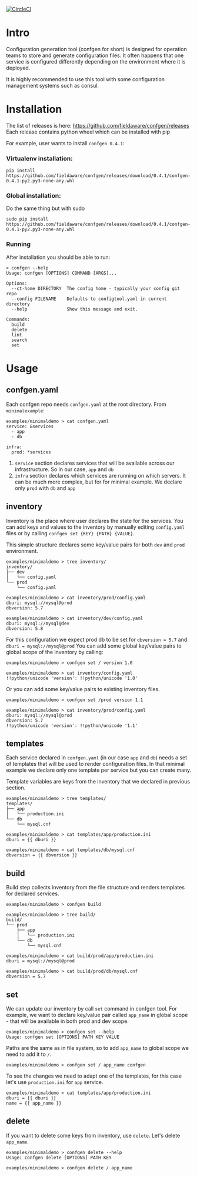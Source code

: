 [![CircleCI](https://circleci.com/gh/fieldaware/confgen.svg?style=svg)](https://circleci.com/gh/fieldaware/confgen)


# Intro

Configuration generation tool (confgen for short) is designed for operation teams to store and generate configuration files. It often happens that one service is configured differently depending on the environment where it is deployed.

It is highly recommended to use this tool with some configuration management systems such as consul.

# Installation

The list of releases is here: https://github.com/fieldaware/confgen/releases
Each release contains python wheel which can be installed with pip

For example, user wants to install `confgen 0.4.1`:

### Virtualenv installation:
```
pip install https://github.com/fieldaware/confgen/releases/download/0.4.1/confgen-0.4.1-py2.py3-none-any.whl
```


### Global installation:

Do the same thing but with sudo

```
sudo pip install https://github.com/fieldaware/confgen/releases/download/0.4.1/confgen-0.4.1-py2.py3-none-any.whl
```

### Running
After installation you should be able to run:

```
> confgen --help
Usage: confgen [OPTIONS] COMMAND [ARGS]...

Options:
  --ct-home DIRECTORY  The config home - typically your config git repo
  --config FILENAME    Defaults to configtool.yaml in current directory
  --help               Show this message and exit.

Commands:
  build
  delete
  lint
  search
  set
```

# Usage


## confgen.yaml
Each confgen repo needs `confgen.yaml` at the root directory.
From `minimalexample`:

```
examples/minimaldemo > cat confgen.yaml
service: &services
  - app
  - db

infra:
  prod: *services
```

1. `service` section declares services that will be available across our infrastructure. So in our case, `app` and `db`
2. `infra` section declares which services are running on which servers. It can be much more complex, but for for minimal example. We declare only `prod`  with `db` and `app`



## inventory

Inventory is the place where user declares the state for the services. You can add keys and values to the inventory by manually editing `config.yaml` files or by calling `confgen set {KEY} {PATH} {VALUE}`.

This simple structure declares some key/value pairs for both `dev` and `prod` environment.
```
examples/minimaldemo > tree inventory/
inventory/
├── dev
│   └── config.yaml
└── prod
    └── config.yaml

examples/minimaldemo > cat inventory/prod/config.yaml
dburi: mysql://mysql@prod
dbversion: 5.7

examples/minimaldemo > cat inventory/dev/config.yaml
dburi: mysql://mysql@dev
dbversion: 5.8
```

For this configuration we expect prod db to be set for `dbversion = 5.7` and `dburi = mysql://mysql@prod`
You can add some global key/value pairs to global scope of the inventory by calling:

```
examples/minimaldemo > confgen set / version 1.0

examples/minimaldemo > cat inventory/config.yaml
!!python/unicode 'version': !!python/unicode '1.0'
```

Or you can add some key/value pairs to existing inventory files.


```
examples/minimaldemo > confgen set /prod version 1.1

examples/minimaldemo > cat inventory/prod/config.yaml
dburi: mysql://mysql@prod
dbversion: 5.7
!!python/unicode 'version': !!python/unicode '1.1'
```

## templates

Each service declared in `confgen.yaml` (in our case `app` and `db`) needs a set of templates that will be used to render configuration files. In that minimal example we declare only one template per service but you can create many.

Template variables are keys from the inventory that we declared in previous section.

```
examples/minimaldemo > tree templates/
templates/
├── app
│   └── production.ini
└── db
    └── mysql.cnf

examples/minimaldemo > cat templates/app/production.ini
dburi = {{ dburi }}

examples/minimaldemo > cat templates/db/mysql.cnf
dbversion = {{ dbversion }}
```

## build

Build step collects inventory from the file structure and renders templates for declared services.

```
examples/minimaldemo > confgen build

examples/minimaldemo > tree build/
build/
└── prod
    ├── app
    │   └── production.ini
    └── db
        └── mysql.cnf

examples/minimaldemo > cat build/prod/app/production.ini
dburi = mysql://mysql@prod

examples/minimaldemo > cat build/prod/db/mysql.cnf
dbversion = 5.7
```

## set
We can update our inventory by call `set` command in confgen tool. For example, we want to declare key/value pair called `app_name` in global scope - that will be available in both prod and dev scope.

```
examples/minimaldemo > confgen set --help
Usage: confgen set [OPTIONS] PATH KEY VALUE
```

Paths are the same as in file system, so to add `app_name` to global scope we need to add it to `/`.
```
examples/minimaldemo > confgen set / app_name confgen
```

To see the changes we need to adapt one of the templates, for this case let's use `production.ini` for `app` service.

```
examples/minimaldemo > cat templates/app/production.ini
dburi = {{ dburi }}
name = {{ app_name }}
```

## delete

If you want to delete some keys from inventory, use `delete`. Let's delete `app_name`.

```
examples/minimaldemo > confgen delete --help
Usage: confgen delete [OPTIONS] PATH KEY

examples/minimaldemo > confgen delete / app_name
```
